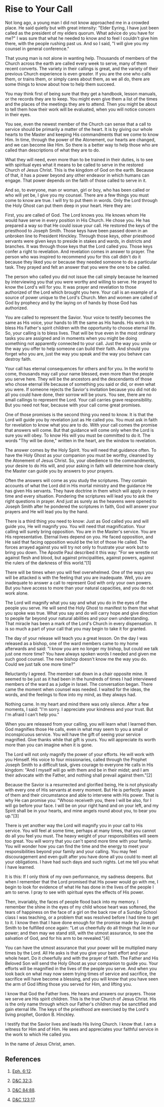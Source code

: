 # Rise to Your Call

Not long ago, a young man I did not know approached me in a crowded place. He
said quietly but with great intensity: "Elder Eyring, I have just been called
as the president of my elders quorum. What advice do you have for me?" I was
sure that what he needed to know and to feel I couldn't give him there, with
the people rushing past us. And so I said, "I will give you my counsel in
general conference."

That young man is not alone in wanting help. Thousands of members of the
Church across the earth are called every week to serve, many of them recent
converts. The variety in their callings is great, and the variety of their
previous Church experience is even greater. If you are the one who calls them,
or trains them, or simply cares about them, as we all do, there are some
things to know about how to help them succeed.

You may think first of being sure that they get a handbook, lesson manuals, or
the records they are to keep. You might even give them a list of the times and
the places of the meetings they are to attend. Then you might be about to tell
them how their work will be evaluated, when you will notice concern in their
eyes.

You see, even the newest member of the Church can sense that a call to service
should be primarily a matter of the heart. It is by giving our whole hearts to
the Master and keeping His commandments that we come to know Him. In time,
through the power of the Atonement, our hearts are changed, and we can become
like Him. So there is a better way to help those who are called than
descriptions of what they are to do.

What they will need, even more than to be trained in their duties, is to see
with spiritual eyes what it means to be called to serve in the restored Church
of Jesus Christ. This is the kingdom of God on the earth. Because of that, it
has a power beyond any other endeavor in which humans can engage. That power
depends on the faith of those called to serve in it.

And so, to everyone, man or woman, girl or boy, who has been called or who
will yet be, I give you my counsel. There are a few things you must come to
know are true. I will try to put them in words. Only the Lord through the Holy
Ghost can put them deep in your heart. Here they are:

First, you are called of God. The Lord knows you. He knows whom He would have
serve in every position in His Church. He chose you. He has prepared a way so
that He could issue your call. He restored the keys of the priesthood to
Joseph Smith. Those keys have been passed down in an unbroken line to
President Hinckley. Through those keys, other priesthood servants were given
keys to preside in stakes and wards, in districts and branches. It was through
those keys that the Lord called you. Those keys confer a right to revelation.
And revelation comes in answer to prayer. The person who was inspired to
recommend you for this call didn't do it because they liked you or because
they needed someone to do a particular task. They prayed and felt an answer
that you were the one to be called.

The person who called you did not issue the call simply because he learned by
interviewing you that you were worthy and willing to serve. He prayed to know
the Lord's will for you. It was prayer and revelation to those authorized of
the Lord which brought you here. Your call is an example of a source of power
unique to the Lord's Church. Men and women are called of God by prophecy and
by the laying on of hands by those God has authorized.

You are called to represent the Savior. Your voice to testify becomes the same
as His voice, your hands to lift the same as His hands. His work is to bless
His Father's spirit children with the opportunity to choose eternal life. So,
your calling is to bless lives. That will be true even in the most ordinary
tasks you are assigned and in moments when you might be doing something not
apparently connected to your call. Just the way you smile or the way you offer
to help someone can build their faith. And should you forget who you are, just
the way you speak and the way you behave can destroy faith.

Your call has eternal consequences for others and for you. In the world to
come, thousands may call your name blessed, even more than the people you
serve here. They will be the ancestors and the descendants of those who chose
eternal life because of something you said or did, or even what you were. If
someone rejects the Savior's invitation because you did not do all you could
have done, their sorrow will be yours. You see, there are no small callings to
represent the Lord. Your call carries grave responsibility. But you need not
fear, because with your call come great promises.

One of those promises is the second thing you need to know. It is that the
Lord will guide you by revelation just as He called you. You must ask in faith
for revelation to know what you are to do. With your call comes the promise
that answers will come. But that guidance will come only when the Lord is sure
you will obey. To know His will you must be committed to do it. The words "Thy
will be done," written in the heart, are the window to revelation.

The answer comes by the Holy Spirit. You will need that guidance often. To
have the Holy Ghost as your companion you must be worthy, cleansed by the
Atonement of Jesus Christ. So, your obedience to the commandments, your desire
to do His will, and your asking in faith will determine how clearly the Master
can guide you by answers to your prayers.

Often the answers will come as you study the scriptures. They contain accounts
of what the Lord did in His mortal ministry and the guidance He has given His
servants. They have doctrine in them which will apply in every time and every
situation. Pondering the scriptures will lead you to ask the right questions
in prayer. And just as surely as the heavens were opened to Joseph Smith after
he pondered the scriptures in faith, God will answer your prayers and He will
lead you by the hand.

There is a third thing you need to know: Just as God called you and will guide
you, He will magnify you. You will need that magnification. Your calling will
surely bring opposition. You are in the Master's service. You are His
representative. Eternal lives depend on you. He faced opposition, and He said
that facing opposition would be the lot of those He called. The forces arrayed
against you will try not only to frustrate your work but to bring you down.
The Apostle Paul described it this way: "For we wrestle not against flesh and
blood, but against principalities, against powers, against the rulers of the
darkness of this world."[1]

There will be times when you will feel overwhelmed. One of the ways you will
be attacked is with the feeling that you are inadequate. Well, you are
inadequate to answer a call to represent God with only your own powers. But
you have access to more than your natural capacities, and you do not work
alone.

The Lord will magnify what you say and what you do in the eyes of the people
you serve. He will send the Holy Ghost to manifest to them that what you spoke
was true. What you say and do will carry hope and give direction to people far
beyond your natural abilities and your own understanding. That miracle has
been a mark of the Lord's Church in every dispensation. It is so much a part
of your call that you may begin to take it for granted.

The day of your release will teach you a great lesson. On the day I was
released as a bishop, one of the ward members came to my home afterwards and
said: "I know you are no longer my bishop, but could we talk just one more
time? You have always spoken words I needed and given me such good counsel.
The new bishop doesn't know me the way you do. Could we just talk one more
time?"

Reluctantly I agreed. The member sat down in a chair opposite mine. It seemed
to be just as it had been in the hundreds of times I had interviewed members
of the ward as a judge in Israel. The conversation began. There came the
moment when counsel was needed. I waited for the ideas, the words, and the
feelings to flow into my mind, as they always had.

Nothing came. In my heart and mind there was only silence. After a few
moments, I said: "I'm sorry. I appreciate your kindness and your trust. But
I'm afraid I can't help you."

When you are released from your calling, you will learn what I learned then.
God magnifies those He calls, even in what may seem to you a small or
inconspicuous service. You will have the gift of seeing your service
magnified. Give thanks while that gift is yours. You will appreciate its worth
more than you can imagine when it is gone.

The Lord will not only magnify the power of your efforts. He will work with
you Himself. His voice to four missionaries, called through the Prophet Joseph
Smith to a difficult task, gives courage to everyone He calls in His kingdom:
"And I myself will go with them and be in their midst; and I am their advocate
with the Father, and nothing shall prevail against them."[2]

Because the Savior is a resurrected and glorified being, He is not physically
with every one of His servants at every moment. But He is perfectly aware of
them and their circumstance and able to intervene with His power. That is why
He can promise you: "Whoso receiveth you, there I will be also, for I will go
before your face. I will be on your right hand and on your left, and my Spirit
shall be in your hearts, and mine angels round about you, to bear you up."[3]

There is yet another way the Lord will magnify you in your call to His
service. You will feel at some time, perhaps at many times, that you cannot do
all you feel you must. The heavy weight of your responsibilities will seem too
great. You will worry that you can't spend more time with your family. You
will wonder how you can find the time and the energy to meet your
responsibilities beyond your family and your calling. You may feel
discouragement and even guilt after you have done all you could to meet all
your obligations. I have had such days and such nights. Let me tell you what I
have learned.

It is this: If I only think of my own performance, my sadness deepens. But
when I remember that the Lord promised that His power would go with me, I
begin to look for evidence of what He has done in the lives of the people I am
to serve. I pray to see with spiritual eyes the effects of His power.

Then, invariably, the faces of people flood back into my memory. I remember
the shine in the eyes of my child whose heart was softened, the tears of
happiness on the face of a girl on the back row of a Sunday School class I was
teaching, or a problem that was resolved before I had time to get to it. I
know then that I have done enough for the promise made by Joseph Smith to be
fulfilled once again: "Let us cheerfully do all things that lie in our power;
and then may we stand still, with the utmost assurance, to see the salvation
of God, and for his arm to be revealed."[4]

You can have the utmost assurance that your power will be multiplied many
times by the Lord. All He asks is that you give your best effort and your
whole heart. Do it cheerfully and with the prayer of faith. The Father and His
Beloved Son will send the Holy Ghost as your companion to guide you. Your
efforts will be magnified in the lives of the people you serve. And when you
look back on what may now seem trying times of service and sacrifice, the
sacrifice will have become a blessing, and you will know that you have seen
the arm of God lifting those you served for Him, and lifting you.

I know that God the Father lives. He hears and answers our prayers. Those we
serve are His spirit children. This is the true Church of Jesus Christ. His is
the only name through which our Father's children may be sanctified and gain
eternal life. The keys of the priesthood are exercised by the Lord's living
prophet, Gordon B. Hinckley.

I testify that the Savior lives and leads His living Church. I know that. I am
a witness for Him and of Him. He sees and appreciates your faithful service in
the work to which He called you.

In the name of Jesus Christ, amen.

## References

  1. [Eph. 6:12](https://www.lds.org/scriptures/nt/eph/6.12?lang=eng#11).

  2. [D&amp;C 32:3](https://www.lds.org/scriptures/dc-testament/dc/32.3?lang=eng#2).

  3. [D&amp;C 84:88](https://www.lds.org/scriptures/dc-testament/dc/84.88?lang=eng#87).

  4. [D&amp;C 123:17](https://www.lds.org/scriptures/dc-testament/dc/123.17?lang=eng#16).

